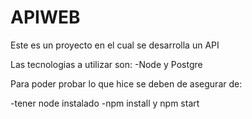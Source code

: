 # APIWEB
Este es un proyecto en el cual se desarrolla un API

Las tecnologias a utilizar son:
-Node y Postgre 

Para poder probar lo que hice se deben de asegurar de:

-tener node instalado 
-npm install y npm start 



